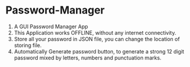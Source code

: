 # Password-Manager

1. A GUI Password Manager App
2. This Application works OFFLINE, without any internet connectivity.
3. Store all your password in JSON file, you can change the location of storing file.
4. Automatically Generate password button, to generate a strong 12 digit password mixed by letters, numbers and punctuation marks.
